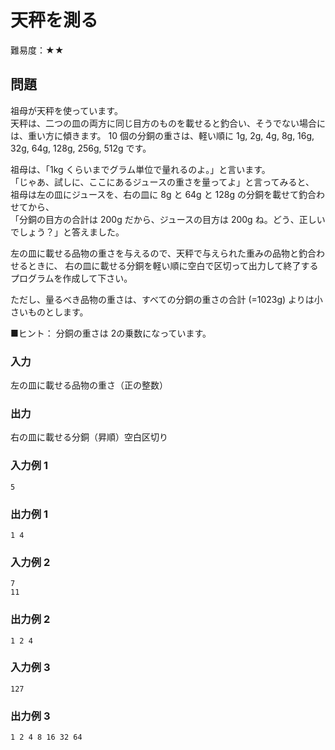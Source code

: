 # 天秤を測る

難易度：★★

## 問題

祖母が天秤を使っています。  
天秤は、二つの皿の両方に同じ目方のものを載せると釣合い、そうでない場合には、重い方に傾きます。
10 個の分銅の重さは、軽い順に 1g, 2g, 4g, 8g, 16g, 32g, 64g, 128g, 256g, 512g です。

祖母は、「1kg くらいまでグラム単位で量れるのよ。」と言います。  
「じゃあ、試しに、ここにあるジュースの重さを量ってよ」と言ってみると、  
祖母は左の皿にジュースを、右の皿に 8g と 64g と 128g の分銅を載せて釣合わせてから、  
「分銅の目方の合計は 200g だから、ジュースの目方は 200g ね。どう、正しいでしょう？」と答えました。

左の皿に載せる品物の重さを与えるので、天秤で与えられた重みの品物と釣合わせるときに、
右の皿に載せる分銅を軽い順に空白で区切って出力して終了するプログラムを作成して下さい。

ただし、量るべき品物の重さは、すべての分銅の重さの合計 (=1023g) よりは小さいものとします。

■ヒント： 分銅の重さは 2の乗数になっています。

### 入力

左の皿に載せる品物の重さ（正の整数）

### 出力

右の皿に載せる分銅（昇順）空白区切り

### 入力例 1

```
5
```

### 出力例 1

```
1 4
```

### 入力例 2

```
7
11
```

### 出力例 2

```
1 2 4
```

### 入力例 3

```
127
```

### 出力例 3

```
1 2 4 8 16 32 64
```